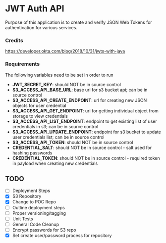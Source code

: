 # JWT Auth API #
Purpose of this application is to create and verify JSON Web Tokens for authentication for various services.

### Credits ###
https://developer.okta.com/blog/2018/10/31/jwts-with-java

### Requirements ###
The following variables need to be set in order to run
- **JWT_SECRET_KEY**: should NOT be in source control
- **S3_ACCESS_API_BASE_URL**: base url for s3 bucket api; can be in source control
- **S3_ACCESS_API_CREATE_ENDPOINT**: url for creating new JSON objects for user credential
- **S3_ACCESS_API_GET_ENDPOINT**: url for getting individual object from storage to view credentials
- **S3_ACCESS_API_LIST_ENDPOINT**: endpoint to get existing list of user credentials in s3; can be in source control
- **S3_ACCESS_API_UPDATE_ENDPOINT**: endpoint for s3 bucket to update user credentials list; can be in source control
- **S3_ACCESS_API_TOKEN**: should NOT be in source control
- **CREDENTIAL_SALT**: should NOT be in source control - salt used for hashing passwords
- **CREDENTIAL_TOKEN**: should NOT be in source control - required token in payload when creating new credentials


## TODO ##
- [ ] Deployment Steps
- [x] S3 Repository
- [x] Change to POC Repo
- [ ] Outline deployment steps
- [ ] Proper versioning/tagging
- [ ] Unit Tests
- [ ] General Code Cleanup
- [ ] Encrypt passwords for S3 repo
- [x] Set create user/password process for repository
